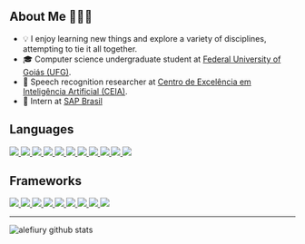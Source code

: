 ## About Me 👨🏻‍💻

- 💡 I enjoy learning new things and explore a variety of disciplines, attempting to tie it all together.
- 🎓 Computer science undergraduate student at [Federal University of Goiás (UFG)](https://www.ufg.br/).
- 🔎 Speech recognition researcher at [Centro de Excelência em Inteligência Artificial (CEIA)](http://centrodeia.org/).
- 💼 Intern at [SAP Brasil](https://www.sap.com/brazil/index.html)


## Languages

<a href="">
  <img src="https://img.shields.io/badge/Python-3776AB?style=for-the-badge&logo=python&logoColor=white">
</a>
<a href="">
  <img src="https://img.shields.io/badge/go-%2300ADD8.svg?style=for-the-badge&logo=go&logoColor=white">
</a>
<a href="">
  <img src="https://img.shields.io/badge/C-00599C?style=for-the-badge&logo=c&logoColor=white">
</a>
<a href="">
  <img src="https://img.shields.io/badge/C%2B%2B-00599C?style=for-the-badge&logo=c%2B%2B&logoColor=white">
</a>
<a href="">
  <img src="https://img.shields.io/badge/lua-%232C2D72.svg?style=for-the-badge&logo=lua&logoColor=white">
</a>
<a href="">
  <img src="https://img.shields.io/badge/Java-ED8B00?style=for-the-badge&logo=java&logoColor=white">
</a>
<a href="">
  <img src="https://img.shields.io/badge/HTML5-E34F26?style=for-the-badge&logo=html5&logoColor=white">
</a>
<a href="">
  <img src="https://img.shields.io/badge/CSS3-1572B6?style=for-the-badge&logo=css3&logoColor=white">
</a>
<a href="">
  <img src="https://img.shields.io/badge/mysql-%2300f.svg?style=for-the-badge&logo=mysql&logoColor=white">
</a>
<a href="">
  <img src="https://img.shields.io/badge/latex-%23008080.svg?style=for-the-badge&logo=latex&logoColor=white">
</a>
<a href="">
<img src="https://img.shields.io/badge/Shell_Script-121011?style=for-the-badge&logo=gnu-bash&logoColor=white">
</a>

## Frameworks

<a href="">
  <img src="https://img.shields.io/badge/PyTorch-EE4C2C?style=for-the-badge&logo=PyTorch&logoColor=white">
</a>
<a href="">
  <img src="https://img.shields.io/badge/TensorFlow-FF6F00?style=for-the-badge&logo=TensorFlow&logoColor=white">
</a>
<a href="">
  <img src="https://img.shields.io/badge/Keras-D00000?style=for-the-badge&logo=Keras&logoColor=white">
</a>
<a href="">
  <img src="https://img.shields.io/badge/scikit_learn-F7931E?style=for-the-badge&logo=scikit-learn&logoColor=white">
</a>

<a href="">
  <img src="https://img.shields.io/badge/Numpy-777BB4?style=for-the-badge&logo=numpy&logoColor=white">
</a>
<a href="">
  <img src="https://img.shields.io/badge/Pandas-2C2D72?style=for-the-badge&logo=pandas&logoColor=white">
</a>

<a href="">
  <img src="https://img.shields.io/badge/jQuery-0769AD?style=for-the-badge&logo=jquery&logoColor=white">
</a>
<a href="">
  <img src="https://img.shields.io/badge/Flask-000000?style=for-the-badge&logo=flask&logoColor=white">
</a>
<a href="">
  <img src="https://img.shields.io/badge/Bootstrap-563D7C?style=for-the-badge&logo=bootstrap&logoColor=white">
</a>

<hr/>

![alefiury github stats](https://github-readme-stats.vercel.app/api?username=alefiury&count_private=true&show_icons=true&theme=calm)

